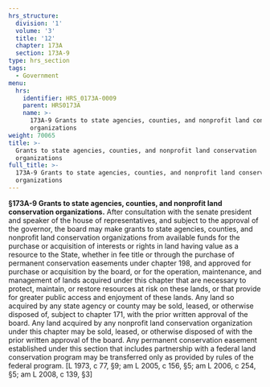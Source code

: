 ```yaml
---
hrs_structure:
  division: '1'
  volume: '3'
  title: '12'
  chapter: 173A
  section: 173A-9
type: hrs_section
tags:
  - Government
menu:
  hrs:
    identifier: HRS_0173A-0009
    parent: HRS0173A
    name: >-
      173A-9 Grants to state agencies, counties, and nonprofit land conservation
      organizations
weight: 70065
title: >-
  Grants to state agencies, counties, and nonprofit land conservation
  organizations
full_title: >-
  173A-9 Grants to state agencies, counties, and nonprofit land conservation
  organizations
---
```

**§173A-9 Grants to state agencies, counties, and nonprofit land conservation organizations.** After consultation with the senate president and speaker of the house of representatives, and subject to the approval of the governor, the board may make grants to state agencies, counties, and nonprofit land conservation organizations from available funds for the purchase or acquisition of interests or rights in land having value as a resource to the State, whether in fee title or through the purchase of permanent conservation easements under chapter 198, and approved for purchase or acquisition by the board, or for the operation, maintenance, and management of lands acquired under this chapter that are necessary to protect, maintain, or restore resources at risk on these lands, or that provide for greater public access and enjoyment of these lands. Any land so acquired by any state agency or county may be sold, leased, or otherwise disposed of, subject to chapter 171, with the prior written approval of the board. Any land acquired by any nonprofit land conservation organization under this chapter may be sold, leased, or otherwise disposed of with the prior written approval of the board. Any permanent conservation easement established under this section that includes partnership with a federal land conservation program may be transferred only as provided by rules of the federal program. [L 1973, c 77, §9; am L 2005, c 156, §5; am L 2006, c 254, §5; am L 2008, c 139, §3]